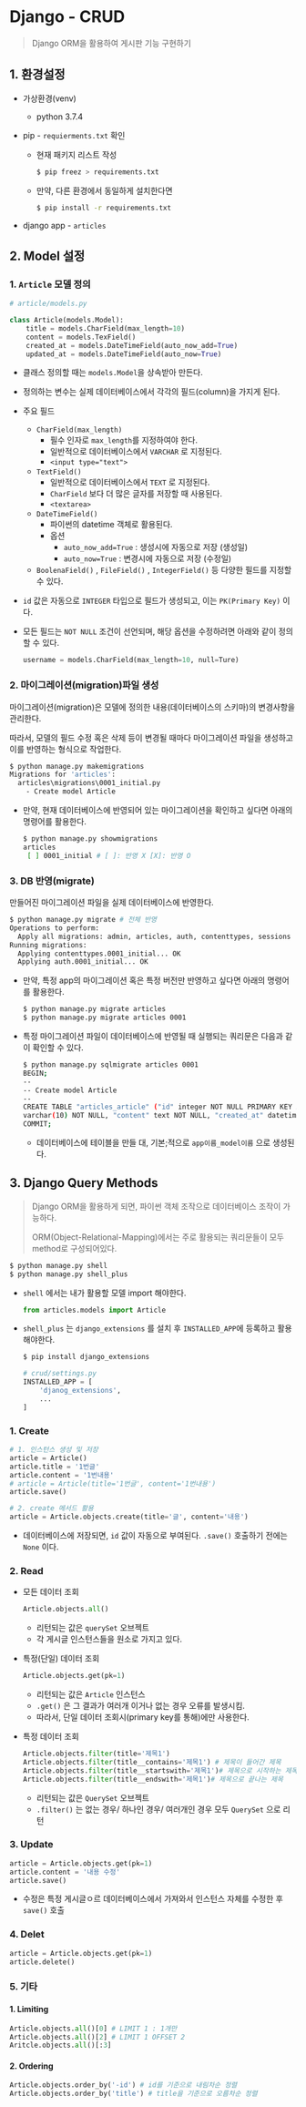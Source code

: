 # Django - CRUD

> Django ORM을 활용하여 게시판 기능 구현하기

## 1. 환경설정

- 가상환경(venv)

  - python 3.7.4

- pip - `requierments.txt` 확인

  - 현재 패키지 리스트 작성

    ```bash
    $ pip freez > requirements.txt
    ```

  - 만약, 다른 환경에서 동일하게 설치한다면

    ```bash
    $ pip install -r requirements.txt
    ```

- django app - `articles`



## 2. Model 설정

### 1. `Article` 모델 정의

```python
# article/models.py

class Article(models.Model):
    title = models.CharField(max_length=10)
    content = models.TexField()
    created_at = models.DateTimeField(auto_now_add=True)
    updated_at = models.DateTimeField(auto_now=True)
```

* 클래스 정의할 때는 `models.Model`을 상속받아 만든다.

* 정의하는 변수는 실제 데이터베이스에서 각각의 필드(column)을 가지게 된다.

* 주요 필드

  * `CharField(max_length)`
    * 필수 인자로 `max_length`를 지정하여야 한다.
    * 일반적으로 데이터베이스에서 `VARCHAR` 로 지정된다.
    * `<input type="text">` 
  * `TextField()`
    * 일반적으로 데이터베이스에서 `TEXT` 로 지정된다.
    * `CharField` 보다 더 많은 글자를 저장할 때 사용된다.
    * `<textarea>`
  * `DateTimeField()`
    * 파이썬의 datetime 객체로 활용된다.
    * 옵션
      * `auto_now_add=True` : 생성시에 자동으로 저장 (생성일)
      * `auto_now=True` : 변경시에 자동으로 저장 (수정일)
  * `BoolenaField()` , `FileField()` , `IntegerField()` 등 다양한 필드를 지정할 수 있다.

* `id` 값은 자동으로 `INTEGER` 타입으로 필드가 생성되고, 이는 `PK(Primary Key)`  이다.

* 모든 필드는 `NOT NULL` 조건이 선언되며, 해당 옵션을 수정하려면 아래와 같이 정의할 수 있다.

  ```python
  username = models.CharField(max_length=10, null=Ture)
  ```



### 2. 마이그레이션(migration)파일 생성

마이그레이션(migration)은 모델에 정의한 내용(데이터베이스의 스키마)의 변경사항을 관리한다.

따라서, 모델의 필드 수정 혹은 삭제 등이 변경될 때마다 마이그레이션 파일을 생성하고 이를 반영하는 형식으로 작업한다.

```bash
$ python manage.py makemigrations
Migrations for 'articles':
  articles\migrations\0001_initial.py
    - Create model Article
```

- 만약, 현재 데이터베이스에 반영되어 있는 마이그레이션을 확인하고 싶다면 아래의 명령어를 활용한다.

  ```bash
  $ python manage.py showmigrations
  articles
   [ ] 0001_initial # [ ]: 반영 X [X]: 반영 O
  ```



### 3. DB 반영(migrate)

만들어진 마이그레이션 파일을 실제 데이터베이스에 반영한다.

```bash
$ python manage.py migrate # 전체 반영
Operations to perform:
  Apply all migrations: admin, articles, auth, contenttypes, sessions
Running migrations:
  Applying contenttypes.0001_initial... OK
  Applying auth.0001_initial... OK
```

- 만약, 특정 app의 마이그레이션 혹은 특정 버전만 반영하고 싶다면 아래의 명령어를 활용한다.

  ```bash
  $ python manage.py migrate articles
  $ python manage.py migrate articles 0001
  ```

- 특정 마이그레이션 파일이 데이터베이스에 반영될 때 실행되는 쿼리문은 다음과 같이 확인할 수 있다.

  ```bash
  $ python manage.py sqlmigrate articles 0001
  BEGIN;
  --
  -- Create model Article
  --
  CREATE TABLE "articles_article" ("id" integer NOT NULL PRIMARY KEY AUTOINCREMENT, "title"
  varchar(10) NOT NULL, "content" text NOT NULL, "created_at" datetime NOT NULL, "updated_at" datetime NOT NULL);
  COMMIT;
  ```

  - 데이터베이스에 테이블을 만들 대, 기본;적으로 `app이름_model이름` 으로 생성된다.



## 3. Django Query Methods

> Django ORM을 활용하게 되면, 파이썬 객체 조작으로 데이터베이스 조작이 가능하다.
>
> ORM(Object-Relational-Mapping)에서는 주로 활용되는 쿼리문들이 모두 method로 구성되어있다.

```bash
$ python manage.py shell
$ python manage.py shell_plus
```

- `shell` 에서는 내가 활용할 모델 import 해야한다.

  ```python
  from articles.models import Article
  ```

- `shell_plus` 는 `django_extensions` 를 설치 후 `INSTALLED_APP`에 등록하고 활용해야한다.

  ```bash
  $ pip install django_extensions
  ```

  ```python
  # crud/settings.py
  INSTALLED_APP = [
      'djanog_extensions',
      ...
  ]
  ```

  

### 1. Create

```python
# 1. 인스턴스 생성 및 저장
article = Article()
article.title = '1번글'
article.content = '1번내용'
# article = Article(title='1번글', content='1번내용')
article.save()

# 2. create 메서드 활용
article = Article.objects.create(title='글', content='내용')
```

- 데이터베이스에 저장되면, `id` 값이 자동으로 부여된다. `.save()` 호출하기 전에는 `None` 이다.



### 2. Read

- 모든 데이터 조회

  ```python
  Article.objects.all()
  ```

  - 리턴되는 값은 `querySet` 오브젝트
  - 각 게시글 인스턴스들을 원소로 가지고 있다.

- 특정(단일) 데이터 조회

  ```python
  Article.objects.get(pk=1)
  ```

  - 리턴되는 값은 `Article` 인스턴스
  - `.get()` 은 그 결과가 여러개 이거나 없는 경우 오류를 발생시킴.
  - 따라서, 단일 데이터 조회시(primary key를 통해)에만 사용한다.

- 특정 데이터 조회

  ```python
  Article.objects.filter(title='제목1')
  Article.objects.filter(title__contains='제목1') # 제목이 들어간 제목
  Article.objects.filter(title__startswith='제목1')# 제목으로 시작하는 제목
  Article.objects.filter(title__endswith='제목1')# 제목으로 끝나는 제목
  ```

  - 리턴되는 값은 `QuerySet` 오브젝트
  - `.filter()` 는 없는 경우/ 하나인 경우/ 여러개인 경우 모두 `QuerySet` 으로 리턴

  

### 3. Update

```python
article = Article.objects.get(pk=1)
article.content = '내용 수정'
article.save()
```

- 수정은 특정 게시글ㅇ르 데이터베이스에서 가져와서 인스턴스 자체를 수정한 후 `save()` 호출



### 4. Delet

```python
article = Article.objects.get(pk=1)
article.delete()
```



### 5. 기타

#### 1. Limiting

```python
Article.objects.all()[0] # LIMIT 1 : 1개만
Article.objects.all()[2] # LIMIT 1 OFFSET 2
Aritcle.objects.all()[:3]
```

#### 2. Ordering

```python
Article.objects.order_by('-id') # id를 기준으로 내림차순 정렬
Article.objects.order_by('title') # title을 기준으로 오름차순 정렬
```

